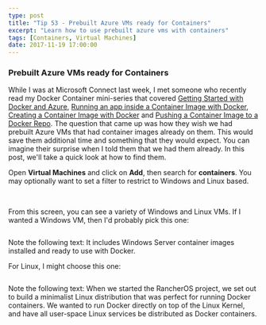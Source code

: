 ```yaml
---
type: post
title: "Tip 53 - Prebuilt Azure VMs ready for Containers"
excerpt: "Learn how to use prebuilt azure vms with containers"
tags: [Containers, Virtual Machines]
date: 2017-11-19 17:00:00
---
```



### Prebuilt Azure VMs ready for Containers

While I was at Microsoft Connect last week, I met someone who recently read my Docker Container mini-series that covered [Getting Started with Docker and Azure](https://microsoft.github.io/AzureTipsAndTricks/blog/tip45.html), [Running an app inside a Container Image with Docker](https://microsoft.github.io/AzureTipsAndTricks/blog/tip46.html), [Creating a Container Image with Docker](https://microsoft.github.io/AzureTipsAndTricks/blog/tip47.html) and [Pushing a Container Image to a Docker Repo](https://microsoft.github.io/AzureTipsAndTricks/blog/tip48.html). The question that came up was how they wish we had prebuilt Azure VMs that had container images already on them. This would save them additional time and something that they would expect. You can imagine their surprise when I told them that we had them already. In this post, we'll take a quick look at how to find them.

Open **Virtual Machines** and click on **Add**, then search for **containers**. You may optionally want to set a filter to restrict to Windows and Linux based.

<img :src="$withBase('/files/vmcontainer2.png')">

<img :src="$withBase('/files/vmcontainer1.png')">

From this screen, you can see a variety of Windows and Linux VMs. If I wanted a Windows VM, then I'd probably pick this one:

<img :src="$withBase('/files/vmcontainer3.png')">

Note the following text: It includes Windows Server container images installed and ready to use with Docker.

For Linux, I might choose this one:

<img :src="$withBase('/files/vmcontainer4.png')">

Note the following text: When we started the RancherOS project, we set out to build a minimalist Linux distribution that was perfect for running Docker containers. We wanted to run Docker directly on top of the Linux Kernel, and have all user-space Linux services be distributed as Docker containers.
